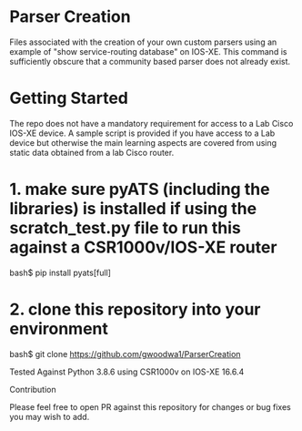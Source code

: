 # Parser Creation

Files associated with the creation of your own custom parsers using an example of "show service-routing database" on IOS-XE. This command is sufficiently obscure that a community based parser does not already exist.

# Getting Started

The repo does not have a mandatory requirement for access to a Lab Cisco IOS-XE device. A sample script is provided if you have access to a Lab device but otherwise the main learning aspects are covered from using static data obtained from a lab Cisco router.

# 1. make sure pyATS (including the libraries) is installed if using the scratch_test.py file to run this against a CSR1000v/IOS-XE router
bash$ pip install pyats[full]

# 2. clone this repository into your environment
bash$ git clone https://github.com/gwoodwa1/ParserCreation

Tested Against Python 3.8.6 using CSR1000v on IOS-XE 16.6.4

Contribution

Please feel free to open PR against this repository for changes or bug fixes you may wish to add.
